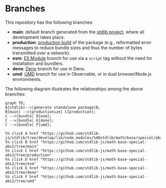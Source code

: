 <!--

@license Apache-2.0

Copyright (c) 2022 The Stdlib Authors.

Licensed under the Apache License, Version 2.0 (the "License");
you may not use this file except in compliance with the License.
You may obtain a copy of the License at

    http://www.apache.org/licenses/LICENSE-2.0

Unless required by applicable law or agreed to in writing, software
distributed under the License is distributed on an "AS IS" BASIS,
WITHOUT WARRANTIES OR CONDITIONS OF ANY KIND, either express or implied.
See the License for the specific language governing permissions and
limitations under the License.

-->

# Branches

This repository has the following branches:

-   **main**: default branch generated from the [stdlib project][stdlib-url], where all development takes place.
-   **production**: [production build][production-url] of the package (e.g., reformatted error messages to reduce bundle sizes and thus the number of bytes transmitted over a network).
-   **esm**: [ES Module][esm-url] branch for use via a `script` tag without the need for installation and bundlers.
-   **deno**: [Deno][deno-url] branch for use in Deno.
-   **umd**: [UMD][umd-url] branch for use in Observable, or in dual browser/Node.js environments.

The following diagram illustrates the relationships among the above branches:

```mermaid
graph TD;
A[stdlib]-->|generate standalone package|B;
B[main] -->|productionize| C[production];
C -->|bundle| D[esm];
C -->|bundle| E[deno];
C -->|bundle| F[umd];

%% click A href "https://github.com/stdlib-js/stdlib/tree/develop/lib/node_modules/%40stdlib/math/base/special/abs2"
%% click B href "https://github.com/stdlib-js/math-base-special-abs2/tree/main"
%% click C href "https://github.com/stdlib-js/math-base-special-abs2/tree/production"
%% click D href "https://github.com/stdlib-js/math-base-special-abs2/tree/esm"
%% click E href "https://github.com/stdlib-js/math-base-special-abs2/tree/deno"
%% click F href "https://github.com/stdlib-js/math-base-special-abs2/tree/umd"
```

[stdlib-url]: https://github.com/stdlib-js/stdlib/tree/develop/lib/node_modules/%40stdlib/math/base/special/abs2
[production-url]: https://github.com/stdlib-js/math-base-special-abs2/tree/production
[deno-url]: https://github.com/stdlib-js/math-base-special-abs2/tree/deno
[umd-url]: https://github.com/stdlib-js/math-base-special-abs2/tree/umd
[esm-url]: https://github.com/stdlib-js/math-base-special-abs2/tree/esm